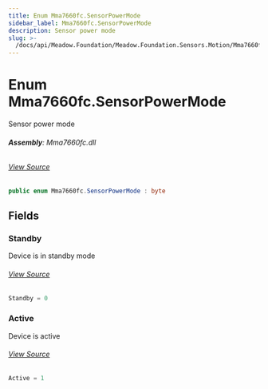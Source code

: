 ```yaml
---
title: Enum Mma7660fc.SensorPowerMode
sidebar_label: Mma7660fc.SensorPowerMode
description: Sensor power mode
slug: >-
  /docs/api/Meadow.Foundation/Meadow.Foundation.Sensors.Motion/Mma7660fc.SensorPowerMode
---
```

# Enum Mma7660fc.SensorPowerMode
Sensor power mode

###### **Assembly**: Mma7660fc.dll
###### [View Source](https://github.com/WildernessLabs/Meadow.Foundation.git/blob/develop/Source/Meadow.Foundation.Peripherals/Sensors.Motion.Mma7660fc/Driver/Mma7660fc.Enums.cs#L8)
```csharp title="Declaration"
public enum Mma7660fc.SensorPowerMode : byte
```
## Fields
### Standby
Device is in standby mode
###### [View Source](https://github.com/WildernessLabs/Meadow.Foundation.git/blob/develop/Source/Meadow.Foundation.Peripherals/Sensors.Motion.Mma7660fc/Driver/Mma7660fc.Enums.cs#L13)
```csharp title="Declaration"
Standby = 0
```
### Active
Device is active
###### [View Source](https://github.com/WildernessLabs/Meadow.Foundation.git/blob/develop/Source/Meadow.Foundation.Peripherals/Sensors.Motion.Mma7660fc/Driver/Mma7660fc.Enums.cs#L17)
```csharp title="Declaration"
Active = 1
```
